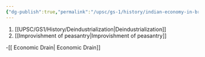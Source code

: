 ```yaml
---
{"dg-publish":true,"permalink":"/upsc/gs-1/history/indian-economy-in-british-india/","dgHomeLink":true,"dgPassFrontmatter":false}
---
```


1. [[UPSC/GS1/History/Deindustrialization|Deindustrialization]]
2. [[Improvishment of peasantry|Improvishment of peasantry]]

-[[ Economic Drain| Economic Drain]]
